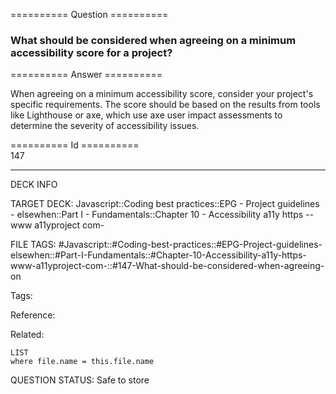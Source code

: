 ========== Question ==========  

### What should be considered when agreeing on a minimum accessibility score for a project?  

========== Answer ==========  

When agreeing on a minimum accessibility score, consider your project's specific requirements. The score should be based on the results from tools like Lighthouse or axe, which use axe user impact assessments to determine the severity of accessibility issues.

========== Id ==========  
147

---

DECK INFO

TARGET DECK: Javascript::Coding best practices::EPG - Project guidelines - elsewhen::Part I - Fundamentals::Chapter 10 - Accessibility a11y https --www a11yproject com-

FILE TAGS: #Javascript::#Coding-best-practices::#EPG-Project-guidelines-elsewhen::#Part-I-Fundamentals::#Chapter-10-Accessibility-a11y-https-www-a11yproject-com-::#147-What-should-be-considered-when-agreeing-on

Tags:

Reference:

Related:

```dataview
LIST
where file.name = this.file.name
```

QUESTION STATUS: Safe to store
